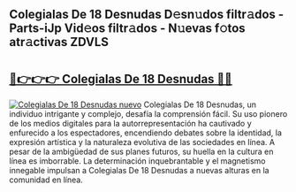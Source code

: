 ## Colegialas De 18 Desnudas D𝚎sn𝚞dos filtr𝚊dos - Parts-iJp Vid𝚎os filtr𝚊dos - N𝚞evas f𝚘tos atr𝚊ctivas ZDVLS

# <h2><a href="http://mb92ar.tromn.icu/?c=Colegialas+De+18+Desnudas">🔗👉👉👉 Colegialas De 18 Desnudas 🔗🔗</a></h2>

[![Colegialas De 18 Desnudas nuevo](https://i.imgur.com/pEAQMta.gif)](http://mb92ar.tromn.icu/?c=Colegialas+De+18+Desnudas)
Colegialas De 18 Desnudas, un individuo intrigante y complejo, desafía la comprensión fácil. Su uso pionero de los medios digitales para la autorrepresentación ha cautivado y enfurecido a los espectadores, encendiendo debates sobre la identidad, la expresión artística y la naturaleza evolutiva de las sociedades en línea. A pesar de la ambigüedad de sus planes futuros, su huella en la cultura en línea es imborrable. La determinación inquebrantable y el magnetismo innegable impulsan a Colegialas De 18 Desnudas a nuevas alturas en la comunidad en línea.
